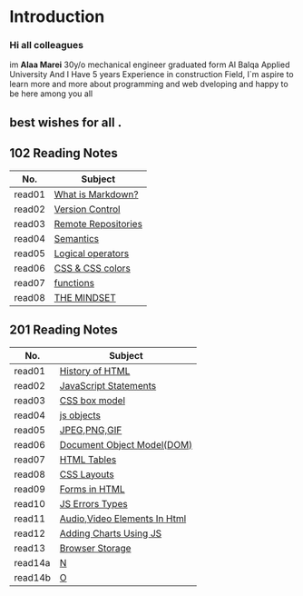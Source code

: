 # Introduction

### Hi all colleagues
im **Alaa Marei** 30y/o mechanical engineer graduated form Al Balqa Applied University And I Have 5 years Experience in construction Field, I`m aspire to learn more and more about programming and web dveloping and happy to be here among you all
## best wishes for all .



## 102 Reading Notes    
|No.               | Subject                        |       
|------------------|--------------------------------|            
|read01            |[What is Markdown?](read01.md)  |            
|read02            |[Version Control](read02.md)    |         
|read03            |[Remote Repositories](read03.md)|           
|read04            |[Semantics](read04.md)          |         
|read05            |[Logical operators](read05.md)  |          
|read06            |[CSS & CSS colors](read06.md)   |         
|read07            |[functions](read07.md)          |          
|read08            |[THE MINDSET](mindset.md)       |          


## 201 Reading Notes    
|No.                   | Subject                 |                                    
|----------------------|-------------------------|          
|read01                |[History of HTML](./201/class-01.md)  |          
|read02                |[JavaScript Statements](./201/class-02.md)|
|read03                |[CSS box model](./201/class-03.md)|                 
|read04                |[js objects](./201/class-04.md)|                   
|read05                |[JPEG,PNG,GIF](./201/class-05.md)|
|read06                |[Document Object Model(DOM)](./201/class-06.md)|
|read07                |[HTML Tables](./201/class-07.md)|                           
|read08                |[CSS Layouts](./201/class-08.md)|                         
|read09                |[Forms in HTML](./201/class-09.md)|                   
|read10                |[JS Errors Types](./201/class-10.md)    |                  
|read11                |[Audio,Video Elements In Html](./201/class-11.md)|                  
|read12                |[Adding Charts Using JS](./201/class-12.md)|                   
|read13                |[Browser Storage](./201/class-13.md)|                        
|read14a               |[N](./201/class-14.md)|                        
|read14b               |[O](./201/class-15.md)|








